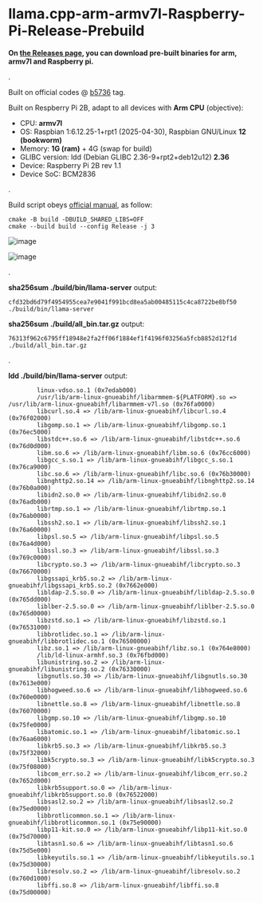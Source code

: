 # llama.cpp-arm-armv7l-Raspberry-Pi-Release-Prebuild

**On [the Releases page](https://github.com/MaoJianwei/llama.cpp-arm-armv7l-Raspberry-Pi-Release-Prebuild/releases), you can download pre-built binaries for arm, armv7l and Raspberry pi.**

.

Built on official codes @ [b5736](https://github.com/ggml-org/llama.cpp/releases/tag/b5736) tag.

Built on Respberry Pi 2B, adapt to all devices with **Arm CPU** (objective):
* CPU: **armv7l**
* OS: Raspbian 1:6.12.25-1+rpt1 (2025-04-30), Raspbian GNU/Linux **12 (bookworm)**
* Memory: **1G (ram)** + 4G (swap for build) 
* GLIBC version: ldd (Debian GLIBC 2.36-9+rpt2+deb12u12) **2.36**
* Device: Raspberry Pi 2B rev 1.1
* Device SoC: BCM2836

.

Build script obeys [official manual](https://github.com/ggml-org/llama.cpp/blob/master/docs/build.md), as follow:
```
cmake -B build -DBUILD_SHARED_LIBS=OFF
cmake --build build --config Release -j 3
```

![image](https://github.com/user-attachments/assets/7610d9b8-36cc-4f7b-9d67-f9ad6965942c)

![image](https://github.com/user-attachments/assets/2edbc3c4-d014-4e35-ab9f-3f9f386353ad)

.

**sha256sum ./build/bin/llama-server** output:
```
cfd32bd6d79f4954955cea7e9041f991bcd8ea5ab00485115c4ca8722be8bf50  ./build/bin/llama-server
```

**sha256sum ./build/all_bin.tar.gz** output:
```
76313f962c6795ff18948e2fa2ff06f1884ef1f4196f03256a5fcb8852d12f1d  ./build/all_bin.tar.gz
```

.

**ldd ./build/bin/llama-server** output:
```
        linux-vdso.so.1 (0x7edab000)
        /usr/lib/arm-linux-gnueabihf/libarmmem-${PLATFORM}.so => /usr/lib/arm-linux-gnueabihf/libarmmem-v7l.so (0x76fa0000)
        libcurl.so.4 => /lib/arm-linux-gnueabihf/libcurl.so.4 (0x76f02000)
        libgomp.so.1 => /lib/arm-linux-gnueabihf/libgomp.so.1 (0x76ec5000)
        libstdc++.so.6 => /lib/arm-linux-gnueabihf/libstdc++.so.6 (0x76d0d000)
        libm.so.6 => /lib/arm-linux-gnueabihf/libm.so.6 (0x76cc6000)
        libgcc_s.so.1 => /lib/arm-linux-gnueabihf/libgcc_s.so.1 (0x76ca9000)
        libc.so.6 => /lib/arm-linux-gnueabihf/libc.so.6 (0x76b30000)
        libnghttp2.so.14 => /lib/arm-linux-gnueabihf/libnghttp2.so.14 (0x76b0a000)
        libidn2.so.0 => /lib/arm-linux-gnueabihf/libidn2.so.0 (0x76adb000)
        librtmp.so.1 => /lib/arm-linux-gnueabihf/librtmp.so.1 (0x76ab0000)
        libssh2.so.1 => /lib/arm-linux-gnueabihf/libssh2.so.1 (0x76a60000)
        libpsl.so.5 => /lib/arm-linux-gnueabihf/libpsl.so.5 (0x76a4d000)
        libssl.so.3 => /lib/arm-linux-gnueabihf/libssl.so.3 (0x769c0000)
        libcrypto.so.3 => /lib/arm-linux-gnueabihf/libcrypto.so.3 (0x76670000)
        libgssapi_krb5.so.2 => /lib/arm-linux-gnueabihf/libgssapi_krb5.so.2 (0x7662e000)
        libldap-2.5.so.0 => /lib/arm-linux-gnueabihf/libldap-2.5.so.0 (0x765dd000)
        liblber-2.5.so.0 => /lib/arm-linux-gnueabihf/liblber-2.5.so.0 (0x765d0000)
        libzstd.so.1 => /lib/arm-linux-gnueabihf/libzstd.so.1 (0x76531000)
        libbrotlidec.so.1 => /lib/arm-linux-gnueabihf/libbrotlidec.so.1 (0x76500000)
        libz.so.1 => /lib/arm-linux-gnueabihf/libz.so.1 (0x764e8000)
        /lib/ld-linux-armhf.so.3 (0x76fbd000)
        libunistring.so.2 => /lib/arm-linux-gnueabihf/libunistring.so.2 (0x76330000)
        libgnutls.so.30 => /lib/arm-linux-gnueabihf/libgnutls.so.30 (0x7613e000)
        libhogweed.so.6 => /lib/arm-linux-gnueabihf/libhogweed.so.6 (0x760e0000)
        libnettle.so.8 => /lib/arm-linux-gnueabihf/libnettle.so.8 (0x76070000)
        libgmp.so.10 => /lib/arm-linux-gnueabihf/libgmp.so.10 (0x75fe0000)
        libatomic.so.1 => /lib/arm-linux-gnueabihf/libatomic.so.1 (0x76aa6000)
        libkrb5.so.3 => /lib/arm-linux-gnueabihf/libkrb5.so.3 (0x75f32000)
        libk5crypto.so.3 => /lib/arm-linux-gnueabihf/libk5crypto.so.3 (0x75f08000)
        libcom_err.so.2 => /lib/arm-linux-gnueabihf/libcom_err.so.2 (0x7652d000)
        libkrb5support.so.0 => /lib/arm-linux-gnueabihf/libkrb5support.so.0 (0x76522000)
        libsasl2.so.2 => /lib/arm-linux-gnueabihf/libsasl2.so.2 (0x75ed0000)
        libbrotlicommon.so.1 => /lib/arm-linux-gnueabihf/libbrotlicommon.so.1 (0x75e90000)
        libp11-kit.so.0 => /lib/arm-linux-gnueabihf/libp11-kit.so.0 (0x75d70000)
        libtasn1.so.6 => /lib/arm-linux-gnueabihf/libtasn1.so.6 (0x75d5e000)
        libkeyutils.so.1 => /lib/arm-linux-gnueabihf/libkeyutils.so.1 (0x75d30000)
        libresolv.so.2 => /lib/arm-linux-gnueabihf/libresolv.so.2 (0x760d1000)
        libffi.so.8 => /lib/arm-linux-gnueabihf/libffi.so.8 (0x75d00000)
```

